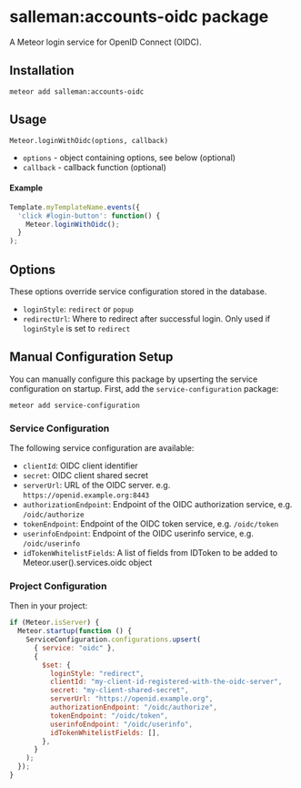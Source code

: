# salleman:accounts-oidc package

A Meteor login service for OpenID Connect (OIDC).

## Installation

    meteor add salleman:accounts-oidc

## Usage

`Meteor.loginWithOidc(options, callback)`

- `options` - object containing options, see below (optional)
- `callback` - callback function (optional)

#### Example

```js
Template.myTemplateName.events({
  'click #login-button': function() {
    Meteor.loginWithOidc();
  }
);
```

## Options

These options override service configuration stored in the database.

- `loginStyle`: `redirect` or `popup`
- `redirectUrl`: Where to redirect after successful login. Only used if `loginStyle` is set to `redirect`

## Manual Configuration Setup

You can manually configure this package by upserting the service configuration on startup. First, add the `service-configuration` package:

    meteor add service-configuration

### Service Configuration

The following service configuration are available:

- `clientId`: OIDC client identifier
- `secret`: OIDC client shared secret
- `serverUrl`: URL of the OIDC server. e.g. `https://openid.example.org:8443`
- `authorizationEndpoint`: Endpoint of the OIDC authorization service, e.g. `/oidc/authorize`
- `tokenEndpoint`: Endpoint of the OIDC token service, e.g. `/oidc/token`
- `userinfoEndpoint`: Endpoint of the OIDC userinfo service, e.g. `/oidc/userinfo`
- `idTokenWhitelistFields`: A list of fields from IDToken to be added to Meteor.user().services.oidc object

### Project Configuration

Then in your project:

```js
if (Meteor.isServer) {
  Meteor.startup(function () {
    ServiceConfiguration.configurations.upsert(
      { service: "oidc" },
      {
        $set: {
          loginStyle: "redirect",
          clientId: "my-client-id-registered-with-the-oidc-server",
          secret: "my-client-shared-secret",
          serverUrl: "https://openid.example.org",
          authorizationEndpoint: "/oidc/authorize",
          tokenEndpoint: "/oidc/token",
          userinfoEndpoint: "/oidc/userinfo",
          idTokenWhitelistFields: [],
        },
      }
    );
  });
}
```
